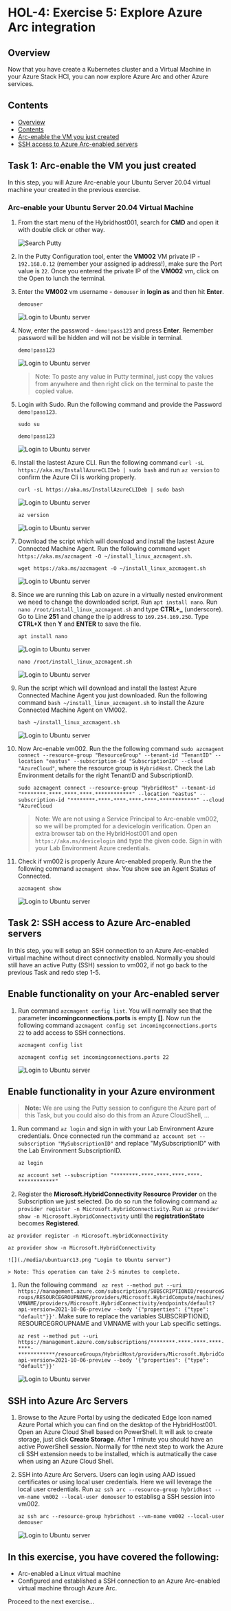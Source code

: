 # HOL-4: Exercise 5: Explore Azure Arc integration

## Overview

Now that you have create a Kubernetes cluster and a Virtual Machine in your Azure Stack HCI, you can now explore Azure Arc and other Azure services.

Contents
-----------
- [Overview](#overview)
- [Contents](#contents)
- [Arc-enable the VM you just created](#task-1-arc-enable-the-vm-you-just-created)
- [SSH access to Azure Arc-enabled servers](#task-2-ssh-access-to-azure-arc-enabled-servers)

Task 1: Arc-enable the VM you just created
----
In this step, you will Azure Arc-enable your Ubuntu Server 20.04 virtual machine your created in the previous exercise.

### Arc-enable your Ubuntu Server 20.04 Virtual Machine ###
1. From the start menu of the Hybridhost001, search for **CMD** and open it with double click or other way.

    ![](.././media/startputty.png "Search Putty")
    
1. In the Putty Configuration tool, enter the **VM002** VM private IP - ```192.168.0.12``` (remember your assigned ip address!), make sure the Port value is ```22```. Once you entered the private IP of the **VM002** vm, click on the Open to lunch the terminal.
    
1. Enter the **VM002** vm username - ```demouser``` in **login as** and then hit **Enter**. 

   ```
   demouser
   ```

    ![](./media/ubuntuarc01.png "Login to Ubuntu server")

1. Now, enter the password - ```demo!pass123``` and press **Enter**. Remember password will be hidden and will not be visible in terminal.

   ```
   demo!pass123
   ```

    ![](./media/ubuntuarc01.png "Login to Ubuntu server")
    
    > Note: To paste any value in Putty terminal, just copy the values from anywhere and then right click on the terminal to paste the copied value.

1. Login with Sudo. Run the following command and provide the Password `demo!pass123`.

   ```
   sudo su
   ```
   
   ```
   demo!pass123
   ```
    ![](./media/ubuntuarc02.png "Login to Ubuntu server")

1. Install the lastest Azure CLI. Run the following command ```curl -sL https://aka.ms/InstallAzureCLIDeb | sudo bash``` and run ```az version``` to confirm the Azure Cli is working properly.

    ```
    curl -sL https://aka.ms/InstallAzureCLIDeb | sudo bash
    ```
     ![](./media/ubuntuarc03.png "Login to Ubuntu server")
    ```
    az version
    ```
    ![](./media/ubuntuarc04.png "Login to Ubuntu server")

1. Download the script which will download and install the lastest Azure Connected Machine Agent. Run the following command ```wget https://aka.ms/azcmagent -O ~/install_linux_azcmagent.sh```.
    ```
    wget https://aka.ms/azcmagent -O ~/install_linux_azcmagent.sh
    ```
    ![](./media/ubuntuarc05.png "Login to Ubuntu server")

1. Since we are running this Lab on azure in a virtually nested environment we need to change the downloaded script. Run ```apt install nano```. Run ```nano /root/install_linux_azcmagent.sh``` and type **CTRL+_** (underscore). Go to Line **251** and change the ip address to ```169.254.169.250```. Type **CTRL+X** then **Y** and **ENTER** to save the file.
    ```
    apt install nano
    ```
    ![](./media/ubuntuarc06.png "Login to Ubuntu server")
    ```
    nano /root/install_linux_azcmagent.sh
    ```
    ![](./media/ubuntuarc07.png "Login to Ubuntu server")
    
1. Run the script which will download and install the lastest Azure Connected Machine Agent you just downloaded. Run the following command ```bash ~/install_linux_azcmagent.sh``` to install the Azure Connected Machine Agent on VM002.
    
    ```
    bash ~/install_linux_azcmagent.sh
    ```
    ![](./media/ubuntuarc08.png "Login to Ubuntu server")       

1. Now Arc-enable vm002. Run the the following command ```sudo azcmagent connect --resource-group "ResourceGroup" --tenant-id "TenantID" --location "eastus" --subscription-id "SubscriptionID" --cloud "AzureCloud"```, where the resource group is ```HybridHost```. Check the Lab Environment details for the right TenantID and SubscriptionID.
    ```
    sudo azcmagent connect --resource-group "HybridHost" --tenant-id "********-****-****-****-************" --location "eastus" --subscription-id "********-****-****-****-****-************" --cloud "AzureCloud
    ```
    > Note: We are not using a Service Principal to Arc-enable vm002, so we will be prompted for a devicelogin verification. Open an extra browser tab on the HybridHost001 and open ```https://aka.ms/devicelogin``` and type the given code. Sign in with your Lab Environment Azure credentials.    

1. Check if vm002 is properly Azure Arc-enabled properly. Run the the following command ```azcmagent show```. You show see an Agent Status of Connected.    
    ```
    azcmagent show
    ```
    ![](./media/ubuntuarc10.png "Login to Ubuntu server")  

Task 2: SSH access to Azure Arc-enabled servers
----
In this step, you will setup an SSH connection to an Azure Arc-enabled virtual machine without direct connectivity enabled. Normally you should still have an active Putty (SSH) session to vm002, if not go back to the previous Task and redo step 1-5.

## Enable functionality on your Arc-enabled server ##
1. Run command ```azcmagent config list```. You will normally see that the parameter **incomingconnections.ports** is empty **[]**. Now run the following command ```azcmagent config set incomingconnections.ports 22``` to add access to SSH connections.

   ```
   azcmagent config list
   ```
   ```
   azcmagent config set incomingconnections.ports 22
   ```
   ![](./media/ubuntuarc11.png "Login to Ubuntu server")


## Enable functionality in your Azure environment ##
 > **Note:** We are using the Putty session to configure the Azure part of this Task, but you could also do this from an Azure CloudShell, ...

1. Run command ```az login``` and sign in with your Lab Environment Azure credentials. Once connected run the command ```az account set --subscription "MySubscriptionID"``` and replace "MySubscriptionID" with the Lab Environment SubscriptionID.

   ```
   az login
   ```
   ```
   az account set --subscription "********-****-****-****-****-************"
   ```
 1. Register the **Microsoft.HybridConnectivity Resource Provider** on the Subscription we just selected. Do do so run the following command ```az provider register -n Microsoft.HybridConnectivity```. Run ```az provider show -n Microsoft.HybridConnectivity``` until the **registrationState** becomes **Registered**.

   ```
   az provider register -n Microsoft.HybridConnectivity
   ```
   ```
   az provider show -n Microsoft.HybridConnectivity
   ```   

    ![](./media/ubuntuarc13.png "Login to Ubuntu server") 

    > Note: This operation can take 2-5 minutes to complete.

1.  Run the following command ``` az rest --method put --uri https://management.azure.com/subscriptions/SUBSCRIPTIONID/resourceGroups/RESOURCEGROUPNAME/providers/Microsoft.HybridCompute/machines/VMNAME/providers/Microsoft.HybridConnectivity/endpoints/default?api-version=2021-10-06-preview --body '{"properties": {"type": "default"}}'```. Make sure to replace the variables SUBSCRIPTIONID, RESOURCEGROUPNAME and VMNAME with your Lab specific settings.

    ```
    az rest --method put --uri https://management.azure.com/subscriptions/********-****-****-****-****-************/resourceGroups/HybridHost/providers/Microsoft.HybridCompute/machines/vm002/providers/Microsoft.HybridConnectivity/endpoints/default?api-version=2021-10-06-preview --body '{"properties": {"type": "default"}}'
    ```

    ![](./media/ubuntuarc14.png "Login to Ubuntu server")


## SSH into Azure Arc Servers ##
1. Browse to the Azure Portal by using the dedicated Edge Icon named Azure Portal which you can find on the desktop of the HybridHost001. Open an Azure Cloud Shell based on PowerShell. It will ask to create storage, just click **Create Storage**. After 1 minute you should have an active PowerShell session. Normally for tthe next step to work the Azure cli SSH extension needs to be installed, which is autmatically the case when using an Azure Cloud Shell.

1. SSH into Azure Arc Servers. Users can login using AAD issued certificates or using local user credentials. Here we will leverage the local user credentials. Run ```az ssh arc --resource-group hybridhost --vm-name vm002 --local-user demouser``` to establisg a SSH session into vm002.

   ```
   az ssh arc --resource-group hybridhost --vm-name vm002 --local-user demouser
   ```

    ![](./media/ubuntuarc15.png "Login to Ubuntu server")   

## In this exercise, you have covered the following:
 
   - Arc-enabled a Linux virtual machine
   - Configured and established a SSH connection to an Azure Arc-enabled virtual machine through Azure Arc.
   

Proceed to the next exercise... 
